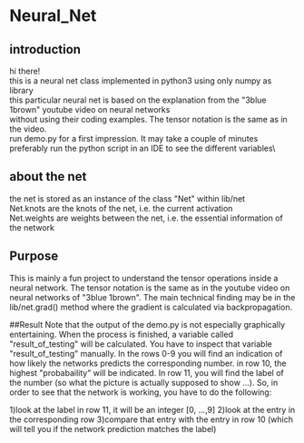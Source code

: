 # Neural_Net
## introduction
hi there!\
this is a neural net class implemented in python3 using only numpy as library \
this particular neural net is based on the explanation from the "3blue 1brown" youtube video on neural networks\
without using their coding examples. The tensor notation is the same as in the video.\
run demo.py for a first impression. It may take a couple of minutes\
preferably run the python script in an IDE to see the different variables\
## about the net
the net is stored as an instance of the class "Net" within lib/net \
Net.knots are the knots of the net, i.e. the current activation\
Net.weights are weights between the net, i.e. the essential information of the network

## Purpose
This is mainly a fun project to understand the tensor operations inside a neural network. The tensor notation is the same as in the youtube video on neural networks of "3blue 1brown".
The main technical finding may be in the lib/net.grad() method where the gradient is calculated via backpropagation.


##Result
Note that the output of the demo.py is not especially graphically entertaining.
When the process is finished, a variable called "result_of_testing" will be calculated.
You have to inspect that variable "result_of_testing" manually.
In the rows 0-9 you will find an indication of how likely the networks predicts the corresponding number.
in row 10, the highest "probabaility" will be indicated.
In row 11, you will find the label of the number (so what the picture is actually supposed to show ...).
So, in order to see that the network is working, you have to do the following:

1)look at the label in row 11, it will be an integer [0, ...,9]
2)look at the entry in the corresponding row
3)compare that entry with the entry in row 10 (which will tell you if the network prediction matches the label)
